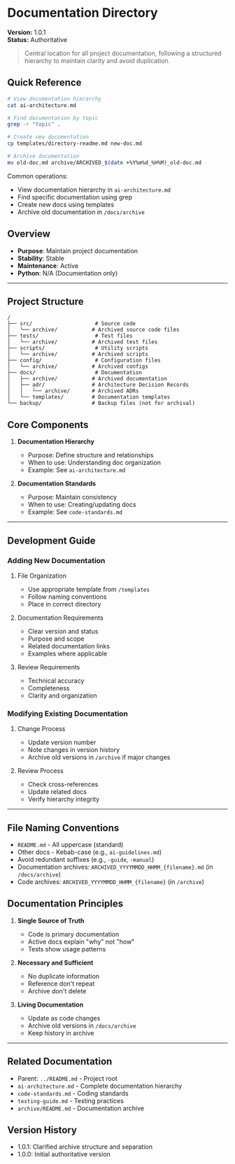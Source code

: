 # Documentation Directory

**Version:** 1.0.1  
**Status:** Authoritative

> Central location for all project documentation, following a structured hierarchy to maintain clarity and avoid duplication.

## Quick Reference
```bash
# View documentation hierarchy
cat ai-architecture.md

# Find documentation by topic
grep -r "topic" .

# Create new documentation
cp templates/directory-readme.md new-doc.md

# Archive documentation
mv old-doc.md archive/ARCHIVED_$(date +%Y%m%d_%H%M)_old-doc.md
```

Common operations:
- View documentation hierarchy in `ai-architecture.md`
- Find specific documentation using grep
- Create new docs using templates
- Archive old documentation in `/docs/archive`

## Overview
- **Purpose**: Maintain project documentation
- **Stability**: Stable
- **Maintenance**: Active
- **Python**: N/A (Documentation only)

---

## Project Structure
```
/
├── src/                    # Source code
│   └── archive/           # Archived source code files
├── tests/                  # Test files
│   └── archive/           # Archived test files
├── scripts/                # Utility scripts
│   └── archive/           # Archived scripts
├── config/                 # Configuration files
│   └── archive/           # Archived configs
├── docs/                   # Documentation
│   ├── archive/           # Archived documentation
│   ├── adr/               # Architecture Decision Records
│   │   └── archive/       # Archived ADRs
│   └── templates/         # Documentation templates
└── backup/                # Backup files (not for archival)
```

## Core Components

1. **Documentation Hierarchy**
   - Purpose: Define structure and relationships
   - When to use: Understanding doc organization
   - Example: See `ai-architecture.md`

2. **Documentation Standards**
   - Purpose: Maintain consistency
   - When to use: Creating/updating docs
   - Example: See `code-standards.md`

---

## Development Guide

### Adding New Documentation
1. File Organization
   - Use appropriate template from `/templates`
   - Follow naming conventions
   - Place in correct directory

2. Documentation Requirements
   - Clear version and status
   - Purpose and scope
   - Related documentation links
   - Examples where applicable

3. Review Requirements
   - Technical accuracy
   - Completeness
   - Clarity and organization

### Modifying Existing Documentation
1. Change Process
   - Update version number
   - Note changes in version history
   - Archive old versions in `/archive` if major changes

2. Review Process
   - Check cross-references
   - Update related docs
   - Verify hierarchy integrity

---

## File Naming Conventions
- `README.md` - All uppercase (standard)
- Other docs - Kebab-case (e.g., `ai-guidelines.md`)
- Avoid redundant suffixes (e.g., `-guide`, `-manual`)
- Documentation archives: `ARCHIVED_YYYYMMDD_HHMM_{filename}.md` (in `/docs/archive`)
- Code archives: `ARCHIVED_YYYYMMDD_HHMM_{filename}` (in `/archive`)

## Documentation Principles

1. **Single Source of Truth**
   - Code is primary documentation
   - Active docs explain "why" not "how"
   - Tests show usage patterns

2. **Necessary and Sufficient**
   - No duplicate information
   - Reference don't repeat
   - Archive don't delete

3. **Living Documentation**
   - Update as code changes
   - Archive old versions in `/docs/archive`
   - Keep history in archive

---

## Related Documentation
- Parent: `../README.md` - Project root
- `ai-architecture.md` - Complete documentation hierarchy
- `code-standards.md` - Coding standards
- `testing-guide.md` - Testing practices
- `archive/README.md` - Documentation archive

## Version History
- 1.0.1: Clarified archive structure and separation
- 1.0.0: Initial authoritative version
